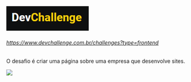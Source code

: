 <img src="assets/devchallenge.png"/>
 

###### https://www.devchallenge.com.br/challenges?type=frontend
O  desafio é criar uma página sobre uma empresa que desenvolve sites.

﻿<img src="assets/Sem Título.png"/>
